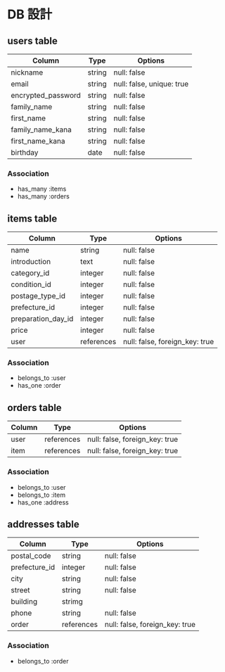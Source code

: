 # DB 設計

## users table

| Column             | Type                | Options                   |
|--------------------|---------------------|---------------------------|
| nickname           | string              | null: false               |
| email              | string              | null: false, unique: true |
| encrypted_password | string              | null: false               |
| family_name        | string              | null: false               |
| first_name         | string              | null: false               |
| family_name_kana   | string              | null: false               |
| first_name_kana    | string              | null: false               |
| birthday           | date                | null: false               |

### Association
* has_many :items
* has_many :orders


## items table

| Column                              | Type       | Options                        |
|-------------------------------------|------------|--------------------------------|
| name                                | string     | null: false                    |
| introduction                        | text       | null: false                    |
| category_id                         | integer    | null: false                    |
| condition_id                        | integer    | null: false                    |
| postage_type_id                     | integer    | null: false                    |
| prefecture_id                       | integer    | null: false                    |
| preparation_day_id                  | integer    | null: false                    |
| price                               | integer    | null: false                    |
| user                                | references | null: false, foreign_key: true |

### Association
- belongs_to :user
- has_one :order

## orders table

| Column        | Type       | Options                        |
|---------------|------------|--------------------------------|
| user          | references | null: false, foreign_key: true |
| item          | references | null: false, foreign_key: true |

### Association
- belongs_to :user
- belongs_to :item
- has_one :address


## addresses table

| Column           | Type       | Options                        |
|------------------|------------|--------------------------------|
| postal_code      | string     | null: false                    |
| prefecture_id    | integer    | null: false                    |
| city             | string     | null: false                    |
| street           | string     | null: false                    |
| building         | strimg     |                                |
| phone            | string     | null: false                    |
| order            | references | null: false, foreign_key: true |

### Association
- belongs_to :order

